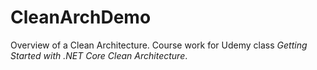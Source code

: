 # CleanArchDemo
Overview of a Clean Architecture.
Course work for Udemy class *Getting Started with .NET Core Clean Architecture*.
